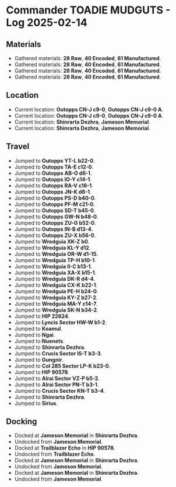 # Commander TOADIE MUDGUTS - Log 2025-02-14

## Materials
- Gathered materials: **28 Raw**, **40 Encoded**, **61 Manufactured**.
- Gathered materials: **28 Raw**, **40 Encoded**, **61 Manufactured**.
- Gathered materials: **28 Raw**, **40 Encoded**, **61 Manufactured**.
- Gathered materials: **28 Raw**, **40 Encoded**, **61 Manufactured**.

## Location
- Current location: **Outopps CN-J c9-0**, **Outopps CN-J c9-0 A**.
- Current location: **Outopps CN-J c9-0**, **Outopps CN-J c9-0 A**.
- Current location: **Shinrarta Dezhra**, **Jameson Memorial**.
- Current location: **Shinrarta Dezhra**, **Jameson Memorial**.

## Travel
- Jumped to **Outopps YT-L b22-0**.
- Jumped to **Outopps TA-E c12-0**.
- Jumped to **Outopps AB-O d6-1**.
- Jumped to **Outopps IO-Y c14-1**.
- Jumped to **Outopps RA-V c16-1**.
- Jumped to **Outopps JN-K d8-1**.
- Jumped to **Outopps PS-D b40-0**.
- Jumped to **Outopps PF-M c21-0**.
- Jumped to **Outopps SD-T b45-0**.
- Jumped to **Outopps GW-N b48-0**.
- Jumped to **Outopps ZU-G b52-0**.
- Jumped to **Outopps IN-B d13-4**.
- Jumped to **Outopps ZU-X b56-0**.
- Jumped to **Wredguia XK-Z b0**.
- Jumped to **Wredguia KL-Y d12**.
- Jumped to **Wredguia OR-W d1-15**.
- Jumped to **Wredguia TP-H b10-1**.
- Jumped to **Wredguia II-C b13-1**.
- Jumped to **Wredguia XA-X b15-1**.
- Jumped to **Wredguia DK-R d4-4**.
- Jumped to **Wredguia CX-K b22-1**.
- Jumped to **Wredguia PE-H b24-0**.
- Jumped to **Wredguia KY-Z b27-2**.
- Jumped to **Wredguia MA-Y c14-7**.
- Jumped to **Wredguia SK-N b34-2**.
- Jumped to **HIP 22624**.
- Jumped to **Lyncis Sector HW-W b1-2**.
- Jumped to **Koamul**.
- Jumped to **Ngai**.
- Jumped to **Nuenets**.
- Jumped to **Shinrarta Dezhra**.
- Jumped to **Crucis Sector IS-T b3-3**.
- Jumped to **Gungnir**.
- Jumped to **Col 285 Sector LP-K b23-0**.
- Jumped to **HIP 90578**.
- Jumped to **Alrai Sector VZ-P b5-2**.
- Jumped to **Alrai Sector PN-T b3-1**.
- Jumped to **Crucis Sector KN-T b3-4**.
- Jumped to **Shinrarta Dezhra**.
- Jumped to **Sirius**.

## Docking
- Docked at **Jameson Memorial** in **Shinrarta Dezhra**.
- Undocked from **Jameson Memorial**.
- Docked at **Trailblazer Echo** in **HIP 90578**.
- Undocked from **Trailblazer Echo**.
- Docked at **Jameson Memorial** in **Shinrarta Dezhra**.
- Undocked from **Jameson Memorial**.
- Docked at **Jameson Memorial** in **Shinrarta Dezhra**.
- Undocked from **Jameson Memorial**.

